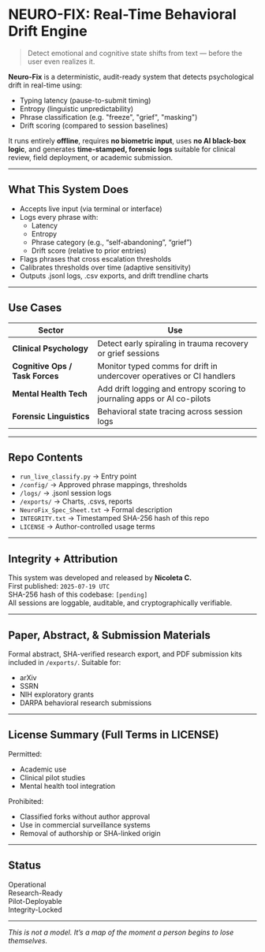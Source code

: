 # NEURO-FIX: Real-Time Behavioral Drift Engine

> Detect emotional and cognitive state shifts from text — before the user even realizes it.

**Neuro-Fix** is a deterministic, audit-ready system that detects psychological drift in real-time using:

- Typing latency (pause-to-submit timing)
- Entropy (linguistic unpredictability)
- Phrase classification (e.g. "freeze", "grief", "masking")
- Drift scoring (compared to session baselines)

It runs entirely **offline**, requires **no biometric input**, uses **no AI black-box logic**, and generates **time-stamped, forensic logs** suitable for clinical review, field deployment, or academic submission.

---

##  What This System Does

- Accepts live input (via terminal or interface)
- Logs every phrase with:
  - Latency
  - Entropy
  - Phrase category (e.g., “self-abandoning”, “grief”)
  - Drift score (relative to prior entries)
- Flags phrases that cross escalation thresholds
- Calibrates thresholds over time (adaptive sensitivity)
- Outputs .jsonl logs, .csv exports, and drift trendline charts

---

##  Use Cases

| Sector | Use |
|--------|-----|
| **Clinical Psychology** | Detect early spiraling in trauma recovery or grief sessions |
| **Cognitive Ops / Task Forces** | Monitor typed comms for drift in undercover operatives or CI handlers |
| **Mental Health Tech** | Add drift logging and entropy scoring to journaling apps or AI co-pilots |
| **Forensic Linguistics** | Behavioral state tracing across session logs |

---

##  Repo Contents

- `run_live_classify.py` → Entry point
- `/config/` → Approved phrase mappings, thresholds
- `/logs/` → .jsonl session logs
- `/exports/` → Charts, .csvs, reports
- `NeuroFix_Spec_Sheet.txt` → Formal description
- `INTEGRITY.txt` → Timestamped SHA-256 hash of this repo
- `LICENSE` → Author-controlled usage terms

---

## Integrity + Attribution

This system was developed and released by **Nicoleta C.**  
First published: `2025-07-19 UTC`  
SHA-256 hash of this codebase: `[pending]`  
All sessions are loggable, auditable, and cryptographically verifiable.

---

##  Paper, Abstract, & Submission Materials

Formal abstract, SHA-verified research export, and PDF submission kits included in `/exports/`. Suitable for:

- arXiv
- SSRN
- NIH exploratory grants
- DARPA behavioral research submissions

---

##  License Summary (Full Terms in LICENSE)

 Permitted:
- Academic use
- Clinical pilot studies
- Mental health tool integration

 Prohibited:
- Classified forks without author approval
- Use in commercial surveillance systems
- Removal of authorship or SHA-linked origin

---

##  Status

 Operational  
 Research-Ready  
 Pilot-Deployable  
 Integrity-Locked

---

*This is not a model. It’s a map of the moment a person begins to lose themselves.*  
